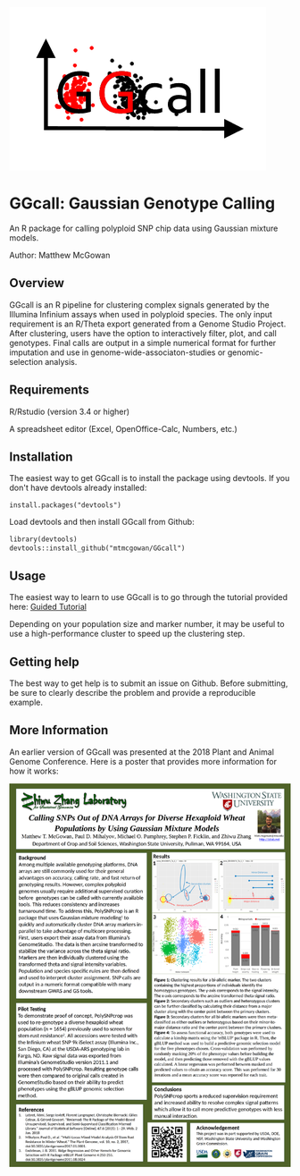 ![alt text](https://github.com/mtmcgowan/GGcall/blob/master/GGcall_oval.png "GGcall Logo")

# GGcall: Gaussian Genotype Calling

An R package for calling polyploid SNP chip data using Gaussian mixture models.

Author: Matthew McGowan

## Overview
GGcall is an R pipeline for clustering complex signals generated by the Illumina Infinium assays when used in polyploid species. The only input requirement is an R/Theta export generated from a Genome Studio Project. After clustering, users have the option to interactively filter, plot, and call genotypes. Final calls are output in a simple numerical format for further imputation and use in genome-wide-associaton-studies or genomic-selection analysis.

## Requirements
R/Rstudio (version 3.4 or higher)

A spreadsheet editor (Excel, OpenOffice-Calc, Numbers, etc.)

## Installation

The easiest way to get GGcall is to install the package using devtools.
If you don't have devtools already installed:
```{r, eval = FALSE}
install.packages("devtools")
```
Load devtools and then install GGcall from Github:
```{r, eval = FALSE}
library(devtools)
devtools::install_github("mtmcgowan/GGcall")
```

## Usage
The easiest way to learn to use GGcall is to go through the tutorial provided here:
[Guided Tutorial](https://github.com/mtmcgowan/GGcall/wiki/Beginner-Tutorial)

Depending on your population size and marker number, it may be useful to use a high-performance cluster to speed up the clustering step. 

## Getting help

The best way to get help is to submit an issue on Github. Before submitting, be sure to clearly describe the problem and provide a reproducible example.

## More Information

An earlier version of GGcall was presented at the 2018 Plant and Animal Genome Conference. Here is a poster that provides more information for how it works:

![PAG poster](https://github.com/mtmcgowan/GGcall/blob/master/PAG2018_McGowanPoster.png)
